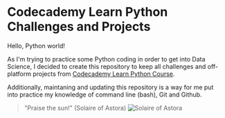 # Codecademy Learn Python Challenges and Projects

Hello, Python world!

As I'm trying to practice some Python coding in order to get into Data Science, I decided to create this repository to keep all challenges and off-platform projects from [Codecademy Learn Python Course](https://www.codecademy.com/learn/learn-python-3).

Additionally, maintaning and updating this repository is a way for me put into practice my knowledge of command line (bash), Git and Github.

> "Praise the sun!" (Solaire of Astora)
![Solaire of Astora](https://wallpapercave.com/wp/wp7134291.jpg)